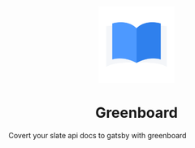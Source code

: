 <p align="center">
  <a href="https://www.gatsbyjs.org">
    <img alt="Gatsby" src="./logo/logo.png" width="150" />
  </a>
</p>
<h1 align="center">
  Greenboard
</h1>

Covert your slate api docs to gatsby with greenboard
